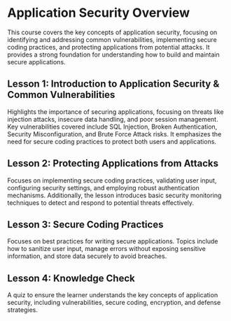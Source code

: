 
# Application Security Overview

This course covers the key concepts of application security, focusing on identifying and addressing common vulnerabilities, implementing secure coding practices, and protecting applications from potential attacks. It provides a strong foundation for understanding how to build and maintain secure applications.

## Lesson 1: Introduction to Application Security & Common Vulnerabilities

Highlights the importance of securing applications, focusing on threats like injection attacks, insecure data handling, and poor session management. Key vulnerabilities covered include SQL Injection, Broken Authentication, Security Misconfiguration, and Brute Force Attack risks. It emphasizes the need for secure coding practices to protect both users and applications.

  
## Lesson 2: Protecting Applications from Attacks

Focuses on implementing secure coding practices, validating user input, configuring security settings, and employing robust authentication mechanisms. Additionally, the lesson introduces basic security monitoring techniques to detect and respond to potential threats effectively.

  
## Lesson 3: Secure Coding Practices

Focuses on best practices for writing secure applications. Topics include how to sanitize user input, manage errors without exposing sensitive information, and store data securely to avoid breaches.

## Lesson 4: Knowledge Check

A quiz to ensure the learner understands the key concepts of application security, including vulnerabilities, secure coding, encryption, and defense strategies.
<!--stackedit_data:
eyJoaXN0b3J5IjpbLTgzNTAxMzQ5N119
-->